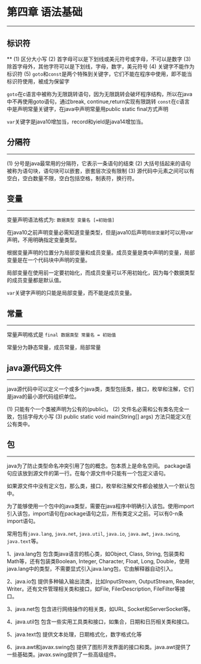# 第四章 语法基础
***

## 标识符
**
(1) 区分大小写
(2) 首字母可以是下划线或美元符号或字母，不可以是数字
(3) 除首字母外，其他字符可以是下划线，字母，数字，美元符号
(4) 关键字不能作为标识符
(5) `goto`和`const`是两个特殊到关键字，它们不能在程序中使用，即不能当标识符使用，被成为保留字

`goto`在c语言中被称为无限跳转语句，因为无限跳转会破坏程序结构，所以在java中不再使用goto语句，通过break, continue,return实现有限跳转
`const`在c语言中是声明常量关键字，在java中声明常量用public static final方式声明

`var`关键字是java10增加当，record和yield是java14增加当。

## 分隔符
***
(1) 分号是java最常用的分隔符，它表示一条语句的结束
(2) 大括号括起来的语句被称为语句块，语句块可以嵌套，嵌套层次没有限制
(3) 源代码中元素之间可以有空白，空白数量不限，空白包括空格，制表符，换行符。

## 变量
***
变量声明语法格式为: `数据类型 变量名 [=初始值]`

在java10之前声明变量必需知道变量类型，但是java10后声明`局部变量`时可以用var声明，不用明确指定变量类型。

根据变量声明的位置分为局部变量和成员变量。成员变量是类中声明的变量，局部变量是在一个代码块中声明的变量。

局部变量在使用前一定要初始化，而成员变量可以不用初始化，因为每个数据类型的成员变量都是默认值。

`var`关键字声明的只能是局部变量，而不能是成员变量。

## 常量
***
常量声明格式是 `final 数据类型 常量名 = 初始值`

常量分为静态常量，成员常量，局部常量

## java源代码文件
***
java源代码中可以定义一个或多个java类，类型包括类，接口，枚举和注解，它们是java的最小源代码组织单位。

(1) 只能有个一个类被声明为公有的(public)。
(2) 文件名必需和公有类名完全一致，包括字母大小写
(3) public static void main(String[] args) 方法只能定义在公有类中。

## 包
***
java为了防止类型命名冲突引用了包的概念。包本质上是命名空间。
package语句应该放到源文件的第一行。在每个源文件中只能有一个包定义语句。

如果源文件中没有定义包，那么类，接口，枚举和注解文件都会被放入一个默认包中。

为了能够使用一个包中的java类型，需要在java程序中明确引入该包。使用import引入该包，import语句在package语句之后，所有类定义之前。可以有0-n条import语句。

常用包有`java.lang`, `java.net`, `java.util`, `java.io`, `java.awt`, `java.swing`, `java.text`等。

1、java.lang包
包含类java语言的核心类，如Object, Class, String, 包装类和Math等，还有包装类Boolean, Integer, Character, Float, Long, Double，使用java.lang中的类型，不需要显式引入java.lang包，它由解释器自动引入。

2、java.io包
提供多种输入输出流类，比如InputStream, OutputStream, Reader, Writer。还有文件管理相关类和接口，如File, FilerDescription, FileFilter等接口。

3、java.net包
包含进行网络操作的相关类，如URL, Socket和ServerSocket等。

4、java.util包
包含一些实用工具类和接口，如集合，日期和日历相关类和接口。

5、java.text包
提供文本处理，日期格式化，数字格式化等

6、java.awt和javax.swing包
提供了图形开发界面的接口和类。java.awt提供了一些基础类。javax.swing提供了一些高级组件。